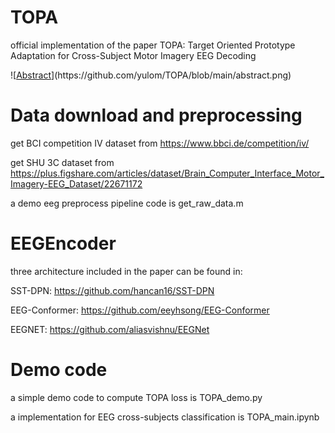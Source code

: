 # TOPA
official implementation of the paper TOPA: Target Oriented Prototype Adaptation for Cross-Subject Motor Imagery EEG Decoding

![[Abstract]([https://github.com/yulom/TOPA/edit/main/abstract.png](https://github.com/yulom/TOPA/blob/main/abstract.png))](https://github.com/yulom/TOPA/blob/main/abstract.png)

# Data download and preprocessing
get BCI competition IV dataset from https://www.bbci.de/competition/iv/

get SHU 3C dataset from https://plus.figshare.com/articles/dataset/Brain_Computer_Interface_Motor_Imagery-EEG_Dataset/22671172

a demo eeg preprocess pipeline code is get_raw_data.m

# EEGEncoder
three architecture included in the paper can be found in:

SST-DPN: https://github.com/hancan16/SST-DPN

EEG-Conformer: https://github.com/eeyhsong/EEG-Conformer

EEGNET: https://github.com/aliasvishnu/EEGNet

# Demo code
a simple demo code to compute TOPA loss is TOPA_demo.py

a implementation for EEG cross-subjects classification is TOPA_main.ipynb
